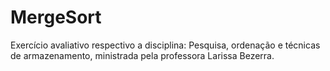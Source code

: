 # MergeSort

Exercício avaliativo respectivo a disciplina: Pesquisa, ordenação e técnicas de armazenamento, ministrada pela professora Larissa Bezerra.

